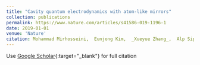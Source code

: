 ```yaml
---
title: "Cavity quantum electrodynamics with atom-like mirrors"
collection: publications
permalink: https://www.nature.com/articles/s41586-019-1196-1
date: 2019-01-01
venue: 'Nature'
citation: Mohammad Mirhosseini,  Eunjong Kim,  _Xueyue Zhang_,  Alp Sipahigil,  Paul Dieterle,  Andrew Keller,  Ana Asenjo-Garcia,  Darrick Chang,  Oskar Painter, &quot;Cavity quantum electrodynamics with atom-like mirrors.&quot; Nature, 2019.
---
```

Use [Google Scholar](https://scholar.google.com/scholar?q=Cavity+quantum+electrodynamics+with+atom+like+mirrors){:target="_blank"} for full citation